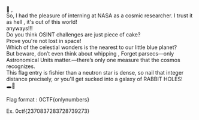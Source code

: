 🥷  ,   
So, I had the pleasure of interning at NASA as a cosmic researcher. I trust it as hell , it's out of this world!   
anyways!!!   
 Do you think OSINT challenges are just piece of cake?   
 Prove you're not lost in space!    
Which of the celestial wonders is the nearest to our little blue planet?    
But beware, don’t even think about whipping , Forget parsecs—only Astronomical Units matter.—there’s only one measure that the cosmos recognizes.    
This flag entry is fishier than a neutron star is dense, so nail that integer distance precisely, or you'll get sucked into a galaxy of RABBIT HOLES!    
  🕳🐇   


Flag format :  0CTF{onlynumbers}   
   
Ex.  0ctf{2370837283728739273}   
